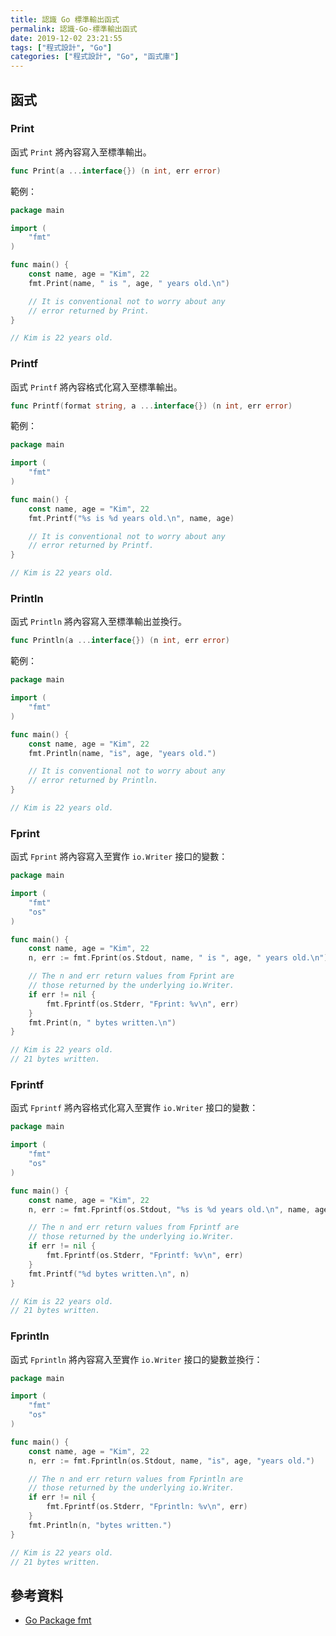 ```yaml
---
title: 認識 Go 標準輸出函式
permalink: 認識-Go-標準輸出函式
date: 2019-12-02 23:21:55
tags: ["程式設計", "Go"]
categories: ["程式設計", "Go", "函式庫"]
---
```


## 函式

### Print

函式 `Print` 將內容寫入至標準輸出。

```GO
func Print(a ...interface{}) (n int, err error)
```

範例：

```GO
package main

import (
	"fmt"
)

func main() {
	const name, age = "Kim", 22
	fmt.Print(name, " is ", age, " years old.\n")

	// It is conventional not to worry about any
	// error returned by Print.
}

// Kim is 22 years old.
```

### Printf

函式 `Printf` 將內容格式化寫入至標準輸出。

```GO
func Printf(format string, a ...interface{}) (n int, err error)
```

範例：

```GO
package main

import (
	"fmt"
)

func main() {
	const name, age = "Kim", 22
	fmt.Printf("%s is %d years old.\n", name, age)

	// It is conventional not to worry about any
	// error returned by Printf.
}

// Kim is 22 years old.
```

### Println

函式 `Println` 將內容寫入至標準輸出並換行。

```GO
func Println(a ...interface{}) (n int, err error)
```

範例：

```GO
package main

import (
	"fmt"
)

func main() {
	const name, age = "Kim", 22
	fmt.Println(name, "is", age, "years old.")

	// It is conventional not to worry about any
	// error returned by Println.
}

// Kim is 22 years old.
```

### Fprint

函式 `Fprint` 將內容寫入至實作 `io.Writer` 接口的變數：

```GO
package main

import (
	"fmt"
	"os"
)

func main() {
	const name, age = "Kim", 22
	n, err := fmt.Fprint(os.Stdout, name, " is ", age, " years old.\n")

	// The n and err return values from Fprint are
	// those returned by the underlying io.Writer.
	if err != nil {
		fmt.Fprintf(os.Stderr, "Fprint: %v\n", err)
	}
	fmt.Print(n, " bytes written.\n")
}

// Kim is 22 years old.
// 21 bytes written.
```

### Fprintf

函式 `Fprintf` 將內容格式化寫入至實作 `io.Writer` 接口的變數：

```GO
package main

import (
	"fmt"
	"os"
)

func main() {
	const name, age = "Kim", 22
	n, err := fmt.Fprintf(os.Stdout, "%s is %d years old.\n", name, age)

	// The n and err return values from Fprintf are
	// those returned by the underlying io.Writer.
	if err != nil {
		fmt.Fprintf(os.Stderr, "Fprintf: %v\n", err)
	}
	fmt.Printf("%d bytes written.\n", n)
}

// Kim is 22 years old.
// 21 bytes written.
```

### Fprintln

函式 `Fprintln` 將內容寫入至實作 `io.Writer` 接口的變數並換行：

```GO
package main

import (
	"fmt"
	"os"
)

func main() {
	const name, age = "Kim", 22
	n, err := fmt.Fprintln(os.Stdout, name, "is", age, "years old.")

	// The n and err return values from Fprintln are
	// those returned by the underlying io.Writer.
	if err != nil {
		fmt.Fprintf(os.Stderr, "Fprintln: %v\n", err)
	}
	fmt.Println(n, "bytes written.")
}

// Kim is 22 years old.
// 21 bytes written.
```

## 參考資料

- [Go Package fmt](https://golang.google.cn/pkg/fmt/#Print)
